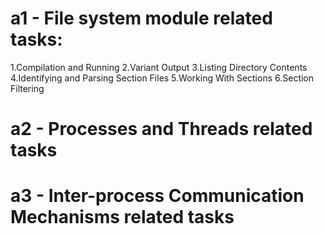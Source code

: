 # a1 - File system module related tasks:
1.Compilation and Running
2.Variant Output
3.Listing Directory Contents
4.Identifying and Parsing Section Files
5.Working With Sections
6.Section Filtering
# a2 - Processes and Threads related tasks
# a3 - Inter-process Communication Mechanisms related tasks
